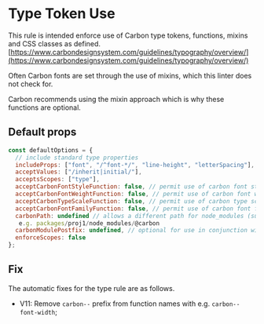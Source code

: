 # Type Token Use

This rule is intended enforce use of Carbon type tokens, functions, mixins and
CSS classes as defined.
[https://www.carbondesignsystem.com/guidelines/typography/overview/](https://www.carbondesignsystem.com/guidelines/typography/overview/)

Often Carbon fonts are set through the use of mixins, which this linter does not
check for.

Carbon recommends using the mixin approach which is why these functions are
optional.

## Default props

```js
const defaultOptions = {
  // include standard type properties
  includeProps: ["font", "/^font-*/", "line-height", "letterSpacing"],
  acceptValues: ["/inherit|initial/"],
  acceptsScopes: ["type"],
  acceptCarbonFontStyleFunction: false, // permit use of carbon font style function
  acceptCarbonFontWeightFunction: false, // permit use of carbon font weight function
  acceptCarbonTypeScaleFunction: false, // permit use of carbon type scale function
  acceptCarbonFontFamilyFunction: false, // permit use of carbon font family function
  carbonPath: undefined // allows a different path for node_modules (supports monorepo with multiple carbon versions),
   e.g. packages/proj1/node_modules/@carbon
  carbonModulePostfix: undefined, // optional for use in conjunction with `carbonPath` to where a Carbon module has been renamed e.g. `-10` with a carbonPath of `node_modules/@carbon` will use `node_modules/@carbon/type-10`
  enforceScopes: false
};
```

## Fix

The automatic fixes for the type rule are as follows.

- V11: Remove `carbon--` prefix from function names with e.g.
  `carbon--font-width`;
